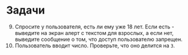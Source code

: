 # Задачи

9. Спросите у пользователя, есть ли ему уже 18 лет. Если есть - выведите на экран алерт с текстом для взрослых, а если нет, выведите сообщение о том, что доступ пользователю запрещен.
10. Пользователь вводит число. Проверьте, что оно делится на `3`.
